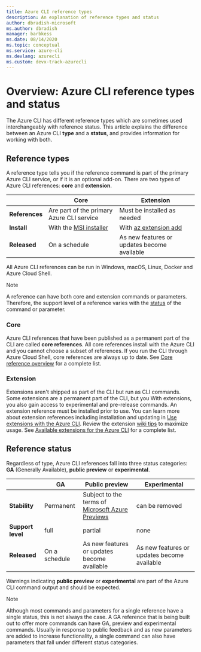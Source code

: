 ```yaml
---
title: Azure CLI reference types
description: An explanation of reference types and status
author: dbradish-microsoft
ms.author: dbradish
manager: barbkess
ms.date: 08/14/2020
ms.topic: conceptual
ms.service: azure-cli
ms.devlang: azurecli 
ms.custom: devx-track-azurecli
---
```


# Overview: Azure CLI reference types and status

The Azure CLI has different reference types which are sometimes used interchangeably with reference status.  This article explains the difference between an Azure CLI **type** and a **status**, and provides information for working with both.

## Reference types

A reference type tells you if the reference command is part of the primary Azure CLI service, or if it is an optional add-on.  There are two types of Azure CLI references: **core** and **extension**.

|         | Core  | Extension
|-|-|-|
| **References** | Are part of the primary Azure CLI service | Must be installed as needed
| **Install** | With the [MSI installer]() | With [az extension add]()|
| **Released** | On a schedule | As new features or updates become available

All Azure CLI references can be run in Windows, macOS, Linux, Docker and Azure Cloud Shell.

> [!NOTE]
> A reference can have both core and extension commands or parameters.  Therefore, the support level of a reference varies with the [status](#reference-status) of the command or parameter.

### Core

Azure CLI references that have been published as a permanent part of the CLI are called **core references**.  All core references install with the Azure CLI and you cannot choose a subset of references.  If you run the CLI through Azure Cloud Shell, core references are always up to date.  See [Core reference overview](/cli/azure/reference-index) for a complete list.

### Extension

Extensions aren't shipped as part of the CLI but run as CLI commands.  Some extensions are a permanent part of the CLI, but you With extensions, you also gain access to experimental and pre-release commands.  An extension reference must be installed prior to use.  You can learn more about extension references including installation and updating in [Use extensions with the Azure CLI](azure-cli-extensions-overview.md).  Review the extension [wiki tips](https://github.com/Azure/azure-network-cli-extension/wiki/Tips) to maximize usage.  See [Available extensions for the Azure CLI](azure-cli-extensions-list.md) for a complete list.

## Reference status

Regardless of type, Azure CLI references fall into three status categories: **GA** (Generally Available), **public preview** or **experimental**.  

| | GA  | Public preview | Experimental
|-|-|-|-|
| **Stability** | Permanent | Subject to the terms of [Microsoft Azure Previews](/support/legal/preview-supplemental-terms/) | can be removed
| **Support level** | full | partial | none
| **Released** | On a schedule | As new features or updates become available | As new features or updates become available

Warnings indicating **public preview** or **experimental** are part of the Azure CLI command output and should be expected.

> [!NOTE]
> Although most commands and parameters for a single reference have a single status, this is not always the case.  A GA reference that is being built out to offer more commands can have GA, preview and experimental commands.  Usually in response to public feedback and as new parameters are added to increase functionality, a single command can also have parameters that fall under different status categories.
